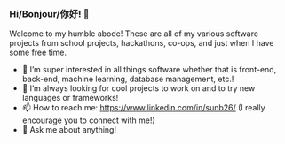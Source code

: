 ### Hi/Bonjour/你好! 👋

Welcome to my humble abode! These are all of my various software projects from school projects, hackathons, co-ops, and just when I have some free time.
- 🌱 I’m super interested in all things software whether that is front-end, back-end, machine learning, database management, etc.!
- 👯 I’m always looking for cool projects to work on and to try new languages or frameworks!
- 📫 How to reach me: https://www.linkedin.com/in/sunb26/ (I really encourage you to connect with me!)
- 💬 Ask me about anything! 

<!--
**sunb26/sunb26** is a ✨ _special_ ✨ repository because its `README.md` (this file) appears on your GitHub profile.

Here are some ideas to get you started:




- 🤔 I’m looking for help with ...


- 😄 Pronouns: ...
- ⚡ Fun fact: ...
-->
